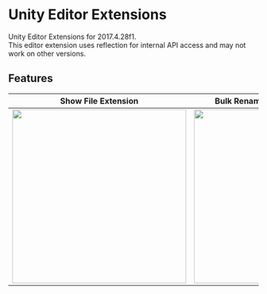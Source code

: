 # Unity Editor Extensions

Unity Editor Extensions for 2017.4.28f1.  
This editor extension uses reflection for internal API access and may not work on other versions.


## Features

| Show File Extension | Bulk Rename AnimationClip Props |
| -------------------- | ------------------------------ |
|<img width="350" src="https://user-images.githubusercontent.com/10832834/66571899-0a860100-ebab-11e9-9862-b789c3426634.png">|<img width="350" src="https://user-images.githubusercontent.com/10832834/66571696-afeca500-ebaa-11e9-9c25-739cc65a01d5.png"> |

